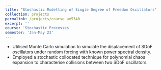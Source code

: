 ```yaml
---
title: "Stochastic Modelling of Single Degree of Freedom Oscillators"
collection: projects
permalink: /projects/course_am5340
excerpt: ''
course: 'Stochastic Processes'
semester: 'Jan-May 23'
---
```


- Utilised Monte Carlo simulation to simulate the displacement of SDoF oscillators under random forcing with known power spectral density.
- Employed a stochastic collocated technique for polynomial chaos expansion to characterise collisions between two SDoF oscillators.
